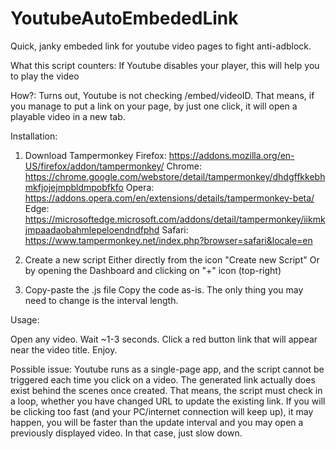# YoutubeAutoEmbededLink
Quick, janky embeded link for youtube video pages to fight anti-adblock.

What this script counters:
If Youtube disables your player, this will help you to play the video

How?:
Turns out, Youtube is not checking /embed/videoID. That means, if you manage to put a link on your page, by just one click, it will open a playable video in a new tab.


Installation:

1) Download Tampermonkey
   Firefox: https://addons.mozilla.org/en-US/firefox/addon/tampermonkey/
   Chrome: https://chrome.google.com/webstore/detail/tampermonkey/dhdgffkkebhmkfjojejmpbldmpobfkfo
   Opera: https://addons.opera.com/en/extensions/details/tampermonkey-beta/
   Edge: https://microsoftedge.microsoft.com/addons/detail/tampermonkey/iikmkjmpaadaobahmlepeloendndfphd
   Safari: https://www.tampermonkey.net/index.php?browser=safari&locale=en

2) Create a new script
   Either directly from the icon "Create new Script"
   Or by opening the Dashboard and clicking on "+" icon (top-right)

3) Copy-paste the .js file
   Copy the code as-is. The only thing you may need to change is the interval length.


Usage:

Open any video. Wait ~1-3 seconds. Click a red button link that will appear near the video title. Enjoy.

Possible issue:
Youtube runs as a single-page app, and the script cannot be triggered each time you click on a video.
The generated link actually does exist behind the scenes once created.
That means, the script must check in a loop, whether you have changed URL to update the existing link.
If you will be clicking too fast (and your PC/internet connection will keep up), it may happen, you will be faster than the update interval and you may open a previously displayed video. In that case, just slow down.


